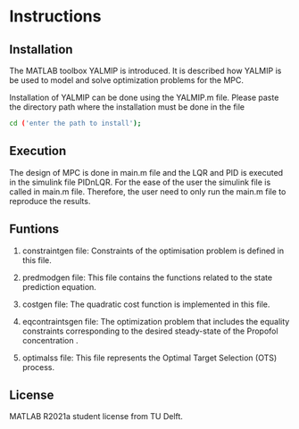 # Instructions
## Installation
The MATLAB toolbox YALMIP is introduced. It is described how YALMIP is be used to model and solve optimization problems for the MPC.

Installation of YALMIP can be done using the YALMIP.m file. Please paste the directory path where the installation must be done in the file

```sh
cd ('enter the path to install');
```

## Execution
The design of MPC is done in main.m file and the LQR and PID is executed in the simulink file PIDnLQR. For the ease of the user the simulink file is called in main.m file. Therefore, the user need to only run the main.m file to reproduce the results. 

## Funtions
1. constraintgen file: Constraints of the optimisation problem is defined in this file.

2. predmodgen file: This file contains the functions related to the state prediction equation.

3. costgen file: The quadratic cost function is implemented in this file.

4. eqcontraintsgen file: The optimization problem that includes the equality constraints corresponding to the desired steady-state of the Propofol concentration .

5. optimalss file: This file represents the Optimal Target Selection (OTS) process.

## License
MATLAB R2021a student license from TU Delft. 



